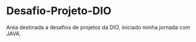 # Desafio-Projeto-DIO
Aréa destinada a desafios de projetos da DIO, iniciado minha jornada com JAVA. 


